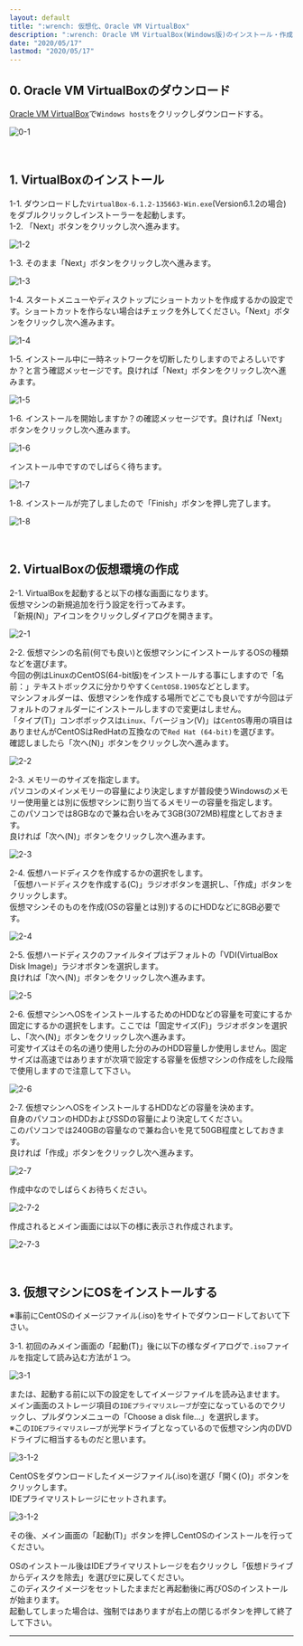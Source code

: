 ```yaml
---
layout: default
title: ":wrench: 仮想化、Oracle VM VirtualBox"
description: ":wrench: Oracle VM VirtualBox(Windows版)のインストール・作成"
date: "2020/05/17"
lastmod: "2020/05/17"
---
```


## 0. Oracle VM VirtualBoxのダウンロード

[Oracle VM VirtualBox](https://www.virtualbox.org/wiki/Downloads)で`Windows hosts`をクリックしダウンロードする。  

![0-1](Windows/VboxInstall1s.png)

<br />

## 1. VirtualBoxのインストール

1-1. ダウンロードした`VirtualBox-6.1.2-135663-Win.exe`(Version6.1.2の場合)をダブルクリックしインストーラーを起動します。  
1-2. 「Next」ボタンをクリックし次へ進みます。  

![1-2](Windows/VboxInstall2.png)  

1-3. そのまま「Next」ボタンをクリックし次へ進みます。  

![1-3](Windows/VboxInstall3.png)  

1-4. スタートメニューやディスクトップにショートカットを作成するかの設定です。ショートカットを作らない場合はチェックを外してください。「Next」ボタンをクリックし次へ進みます。  

![1-4](Windows/VboxInstall4.png)  

1-5. インストール中に一時ネットワークを切断したりしますのでよろしいですか？と言う確認メッセージです。良ければ「Next」ボタンをクリックし次へ進みます。  

![1-5](Windows/VboxInstall5.png)  

1-6. インストールを開始しますか？の確認メッセージです。良ければ「Next」ボタンをクリックし次へ進みます。  

![1-6](Windows/VboxInstall6.png)  

インストール中ですのでしばらく待ちます。  

![1-7](Windows/VboxInstall7.png)  

1-8. インストールが完了しましたので「Finish」ボタンを押し完了します。  

![1-8](Windows/VboxInstall8.png)  

<br />

## 2. VirtualBoxの仮想環境の作成

2-1. VirtualBoxを起動すると以下の様な画面になります。  
仮想マシンの新規追加を行う設定を行ってみます。  
「新規(N)」アイコンをクリックしダイアログを開きます。  

![2-1](Windows/VboxSetting1s.png)  

2-2. 仮想マシンの名前(何でも良い)と仮想マシンにインストールするOSの種類などを選びます。  
今回の例はLinuxのCentOS(64-bit版)をインストールする事にしますので「名前：」テキストボックスに分かりやすく`CentOS8.1905`などとします。  
マシンフォルダーは、仮想マシンを作成する場所でどこでも良いですが今回はデフォルトのフォルダーにインストールしますので変更はしません。  
「タイプ(T)」コンボボックスは`Linux`、「バージョン(V)」は`CentOS`専用の項目はありませんがCentOSはRedHatの互換なので`Red Hat (64-bit)`を選びます。  
確認しましたら「次へ(N)」ボタンをクリックし次へ進みます。  

![2-2](Windows/VboxSetting2.png)  

2-3. メモリーのサイズを指定します。  
パソコンのメインメモリーの容量により決定しますが普段使うWindowsのメモリー使用量とは別に仮想マシンに割り当てるメモリーの容量を指定します。  
このパソコンでは8GBなので兼ね合いをみて3GB(3072MB)程度としておきます。  
良ければ「次へ(N)」ボタンをクリックし次へ進みます。  

![2-3](Windows/VboxSetting3.png)  

2-4. 仮想ハードディスクを作成するかの選択をします。  
「仮想ハードディスクを作成する(C)」ラジオボタンを選択し、「作成」ボタンをクリックします。  
仮想マシンそのものを作成(OSの容量とは別)するのにHDDなどに8GB必要です。  

![2-4](Windows/VboxSetting4.png)  

2-5. 仮想ハードディスクのファイルタイプはデフォルトの「VDI(VirtualBox Disk Image)」ラジオボタンを選択します。  
良ければ「次へ(N)」ボタンをクリックし次へ進みます。  

![2-5](Windows/VboxSetting5.png)  

2-6. 仮想マシンへOSをインストールするためのHDDなどの容量を可変にするか固定にするかの選択をします。ここでは「固定サイズ(F)」ラジオボタンを選択し、「次へ(N)」ボタンをクリックし次へ進みます。  
可変サイズはその名の通り使用した分のみのHDD容量しか使用しません。固定サイズは高速ではありますが次項で設定する容量を仮想マシンの作成をした段階で使用しますので注意して下さい。  

![2-6](Windows/VboxSetting6.png)  

2-7. 仮想マシンへOSをインストールするHDDなどの容量を決めます。  
自身のパソコンのHDDおよびSSDの容量により決定してください。  
このパソコンでは240GBの容量なので兼ね合いを見て50GB程度としておきます。  
良ければ「作成」ボタンをクリックし次へ進みます。  

![2-7](Windows/VboxSetting7.png)  

作成中なのでしばらくお待ちください。  

![2-7-2](Windows/VboxSetting8s.png)  

作成されるとメイン画面には以下の様に表示され作成されます。  

![2-7-3](Windows/VboxSetting9s.png)  

<br />

## 3. 仮想マシンにOSをインストールする

※事前にCentOSのイメージファイル(.iso)をサイトでダウンロードしておいて下さい。  

3-1. 初回のみメイン画面の「起動(T)」後に以下の様なダイアログで`.iso`ファイルを指定して読み込む方法が１つ。  

![3-1](Windows/VboxSetting10s.png)  

または、起動する前に以下の設定をしてイメージファイルを読み込ませます。  
メイン画面のストレージ項目の`IDEプライマリスレーブ`が空になっているのでクリックし、プルダウンメニューの「Choose a disk file...」を選択します。  
※この`IDEプライマリスレーブ`が光学ドライブとなっているので仮想マシン内のDVDドライブに相当するものだと思います。  

![3-1-2](Windows/VboxSetting11.png)  

CentOSをダウンロードしたイメージファイル(.iso)を選び「開く(O)」ボタンをクリックします。  
IDEプライマリストレージにセットされます。  

![3-1-2](Windows/VboxSetting12.png)  

その後、メイン画面の「起動(T)」ボタンを押しCentOSのインストールを行ってください。  

OSのインストール後はIDEプライマリストレージを右クリックし「仮想ドライブからディスクを除去」を選び`空`に戻してください。  
このディスクイメージをセットしたままだと再起動後に再びOSのインストールが始まります。  
起動してしまった場合は、強制ではありますが右上の閉じるボタンを押して終了して下さい。  

* * *
